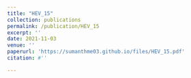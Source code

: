 ```yaml
---
title: "HEV_15"
collection: publications
permalink: /publication/HEV_15
excerpt: ''
date: 2021-11-03
venue: ''
paperurl: 'https://sumanthme03.github.io/files/HEV_15.pdf'
citation: #''

---
```


[Download paper here]: (https://sumanthme03.github.io/files/HEV_15.pdf)






